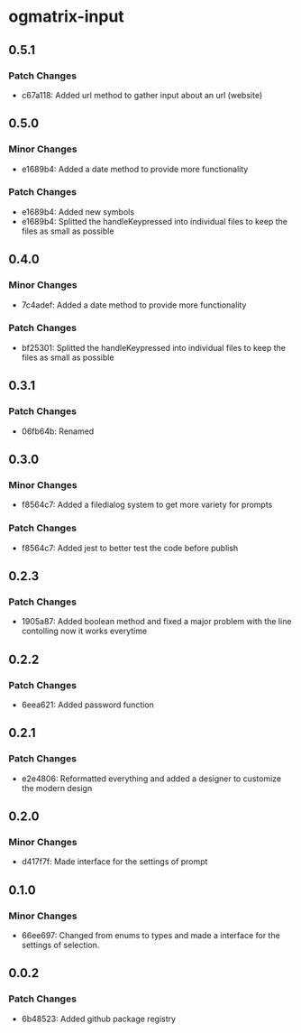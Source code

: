 # ogmatrix-input

## 0.5.1

### Patch Changes

- c67a118: Added url method to gather input about an url (website)

## 0.5.0

### Minor Changes

- e1689b4: Added a date method to provide more functionality

### Patch Changes

- e1689b4: Added new symbols
- e1689b4: Splitted the handleKeypressed into individual files to keep the files as small as possible

## 0.4.0

### Minor Changes

- 7c4adef: Added a date method to provide more functionality

### Patch Changes

- bf25301: Splitted the handleKeypressed into individual files to keep the files as small as possible

## 0.3.1

### Patch Changes

- 06fb64b: Renamed

## 0.3.0

### Minor Changes

- f8564c7: Added a filedialog system to get more variety for prompts

### Patch Changes

- f8564c7: Added jest to better test the code before publish

## 0.2.3

### Patch Changes

- 1905a87: Added boolean method and fixed a major problem with the line contolling now it works everytime

## 0.2.2

### Patch Changes

- 6eea621: Added password function

## 0.2.1

### Patch Changes

- e2e4806: Reformatted everything and added a designer to customize the modern design

## 0.2.0

### Minor Changes

- d417f7f: Made interface for the settings of prompt

## 0.1.0

### Minor Changes

- 66ee697: Changed from enums to types and made a interface for the settings of selection.

## 0.0.2

### Patch Changes

- 6b48523: Added github package registry
